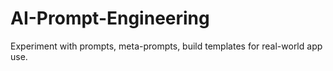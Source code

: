 # AI-Prompt-Engineering
Experiment with prompts, meta-prompts, build templates for real-world app use.
